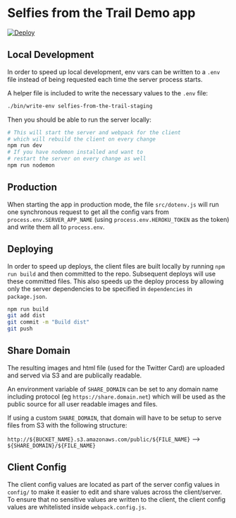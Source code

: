 # Selfies from the Trail Demo app

[![Deploy](https://www.herokucdn.com/deploy/button.svg)](https://heroku.com/deploy?template=https://github.com/heroku-examples/selfies-from-the-trail-demo/tree/simple-demo)

## Local Development

In order to speed up local development, env vars can be written to a `.env` file instead of being requested each time the server process starts.

A helper file is included to write the necessary values to the `.env` file:

```sh
./bin/write-env selfies-from-the-trail-staging
```

Then you should be able to run the server locally:

```sh
# This will start the server and webpack for the client
# which will rebuild the client on every change
npm run dev
# If you have nodemon installed and want to
# restart the server on every change as well
npm run nodemon
```

## Production

When starting the app in production mode, the file `src/dotenv.js` will run one synchronous request to get all the config vars from `process.env.SERVER_APP_NAME` (using `process.env.HEROKU_TOKEN` as the token) and write them all to `process.env`.

## Deploying

In order to speed up deploys, the client files are built locally by running `npm run build` and then committed to the repo. Subsequent deploys will use these committed files. This also speeds up the deploy process by allowing only the server dependencies to be specified in `dependencies` in `package.json`.

```sh
npm run build
git add dist
git commit -m "Build dist"
git push
```

## Share Domain

The resulting images and html file (used for the Twitter Card) are uploaded and served via S3 and are publically readable.

An environment variable of `SHARE_DOMAIN` can be set to any domain name including protocol (eg `https://share.domain.net`) which will be used as the public source for all user readable images and files.

If using a custom `SHARE_DOMAIN`, that domain will have to be setup to serve files from S3 with the following structure:

`http://${BUCKET_NAME}.s3.amazonaws.com/public/${FILE_NAME}` --> `${SHARE_DOMAIN}/${FILE_NAME}`

## Client Config

The client config values are located as part of the server config values in `config/` to make it easier to edit and share values across the client/server. To ensure that no sensitive values are written to the client, the client config values are whitelisted inside `webpack.config.js`.
